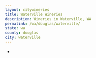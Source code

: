 ```yaml
---
layout: citywineries
title: Waterville Wineries
description: Wineries in Waterville, WA
permalink: /wa/douglas/waterville/
state: wa
county: douglas
city: waterville
---
```

-
